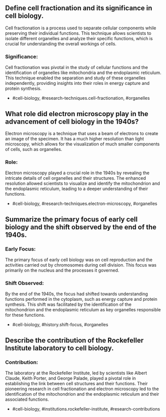 ## Define cell fractionation and its significance in cell biology.

Cell fractionation is a process used to separate cellular components while preserving their individual functions. This technique allows scientists to isolate different organelles and analyze their specific functions, which is crucial for understanding the overall workings of cells.

### Significance:
Cell fractionation was pivotal in the study of cellular functions and the identification of organelles like mitochondria and the endoplasmic reticulum. This technique enabled the separation and study of these organelles independently, providing insights into their roles in energy capture and protein synthesis.

- #cell-biology, #research-techniques.cell-fractionation, #organelles

## What role did electron microscopy play in the advancement of cell biology in the 1940s?

Electron microscopy is a technique that uses a beam of electrons to create an image of the specimen. It has a much higher resolution than light microscopy, which allows for the visualization of much smaller components of cells, such as organelles.

### Role:
Electron microscopy played a crucial role in the 1940s by revealing the intricate details of cell organelles and their structures. The enhanced resolution allowed scientists to visualize and identify the mitochondrion and the endoplasmic reticulum, leading to a deeper understanding of their functions.

- #cell-biology, #research-techniques.electron-microscopy, #organelles

## Summarize the primary focus of early cell biology and the shift observed by the end of the 1940s.

### Early Focus:
The primary focus of early cell biology was on cell reproduction and the activities carried out by chromosomes during cell division. This focus was primarily on the nucleus and the processes it governed.

### Shift Observed:
By the end of the 1940s, the focus had shifted towards understanding functions performed in the cytoplasm, such as energy capture and protein synthesis. This shift was facilitated by the identification of the mitochondrion and the endoplasmic reticulum as key organelles responsible for these functions.

- #cell-biology, #history.shift-focus, #organelles

## Describe the contribution of the Rockefeller Institute laboratory to cell biology.

### Contribution:
The laboratory at the Rockefeller Institute, led by scientists like Albert Claude, Keith Porter, and George Palade, played a pivotal role in establishing the link between cell structures and their functions. Their pioneering research in cell fractionation and electron microscopy led to the identification of the mitochondrion and the endoplasmic reticulum and their associated functions.

- #cell-biology, #institutions.rockefeller-institute, #research-contributions